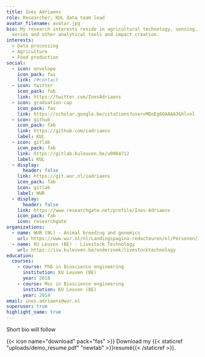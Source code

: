 ```yaml
---
title: Ines Adriaens
role: Researcher, KUL data team lead
avatar_filename: avatar.jpg
bio: My research interests reside in agricultural technology, sensing, time
  series and other analytical tools and impact creation.
interests:
  - Data processing
  - Agriculture
  - Food production
social:
  - icon: envelope
    icon_pack: fas
    link: /#contact
  - icon: twitter
    icon_pack: fab
    link: https://twitter.com/InesAdriaens
  - icon: graduation-cap
    icon_pack: fas
    link: https://scholar.google.be/citations?user=MDoEg6QAAAAJ&hl=nl
  - icon: github
    icon_pack: fab
    link: https://github.com/iadriaens
    label: KUL
  - icon: gitlab
    icon_pack: fab
    link: https://gitlab.kuleuven.be/u0084712
    label: KUL
  - display:
      header: false
    link: https://git.wur.nl/iadriaens
    icon_pack: fab
    icon: gitlab
    label: WUR
  - display:
      header: false
    link: https://www.researchgate.net/profile/Ines-Adriaens
    icon_pack: fab
    icon: researchgate
organizations:
  - name: WUR (NL) - Animal breeding and genomics
    url: https://www.wur.nl/nl/Landingspagina-redacteuren/nl/Personen/Ines-I-Ines-Adriaens.htm
  - name: KU Leuven (BE) - Livestock Technology
    url: https://iiw.kuleuven.be/onderzoek/livestocktechnology
education:
  courses:
    - course: PhD in Bioscience engineering
      institution: KU Leuven (BE)
      year: 2018
    - course: Msc in Bioscience engineering
      institution: KU Leuven (BE)
      year: 2014
email: ines.adriaens@wur.nl
superuser: true
highlight_name: true
---
```

Short bio will follow

{{< icon name="download" pack="fas" >}} Download my {{< staticref "uploads/demo_resume.pdf" "newtab" >}}resumé{{< /staticref >}}.